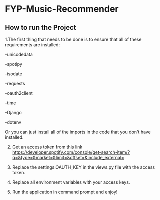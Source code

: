 # FYP-Music-Recommender

## How to run the Project

1.The first thing that needs to be done is to ensure that all of these requirements are installed:

-unicodedata

-spotipy

-isodate

-requests

-oauth2client

-time

-Django

-dotenv

Or you can just install all of the imports in the code that you don't have installed.

2. Get an access token from this link https://developer.spotify.com/console/get-search-item/?q=&type=&market=&limit=&offset=&include_external=
 
3. Replace the settings.OAUTH_KEY in the views.py file with the access token. 

4. Replace all environment variables with your access keys.

5. Run the application in command prompt and enjoy!

